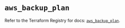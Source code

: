 # `aws_backup_plan`

Refer to the Terraform Registry for docs: [`aws_backup_plan`](https://registry.terraform.io/providers/hashicorp/aws/5.70.0/docs/resources/backup_plan).
